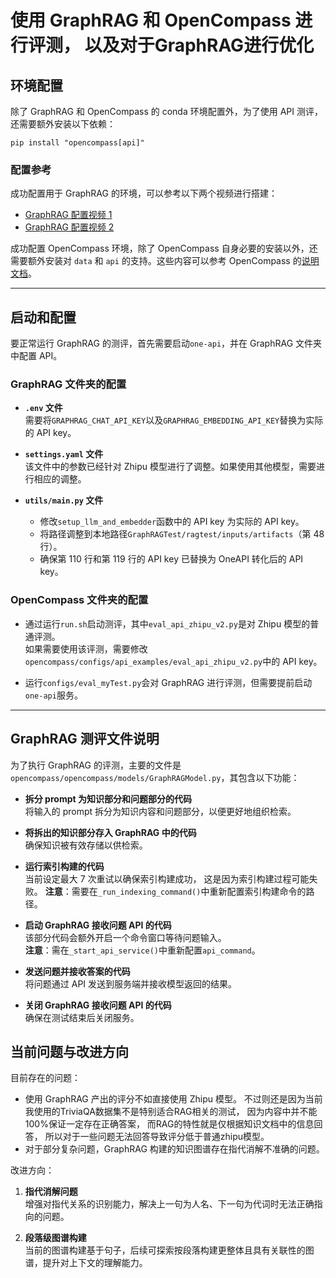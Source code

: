 # 使用 GraphRAG 和 OpenCompass 进行评测， 以及对于GraphRAG进行优化

## 环境配置

除了 GraphRAG 和 OpenCompass 的 conda 环境配置外，为了使用 API 测评，还需要额外安装以下依赖：

`pip install "opencompass[api]"`

### 配置参考

成功配置用于 GraphRAG 的环境，可以参考以下两个视频进行搭建：
- [GraphRAG 配置视频 1](https://www.bilibili.com/video/BV1HmWQeKEQB/?spm_id_from=..search-card.all.click&vd_source=dd722f9cbe299d2a0d932b162f651357)
- [GraphRAG 配置视频 2](https://www.bilibili.com/video/BV1aKWTexEeH/?vd_source=30acb5331e4f5739ebbad50f7cc6b949)

成功配置 OpenCompass 环境，除了 OpenCompass 自身必要的安装以外，还需要额外安装对 `data` 和 `api` 的支持。这些内容可以参考 OpenCompass 的[说明文档](https://github.com/open-compass/opencompass)。

---

## 启动和配置

要正常运行 GraphRAG 的测评，首先需要启动`one-api`，并在 GraphRAG 文件夹中配置 API。

### GraphRAG 文件夹的配置

- **`.env` 文件**  
  需要将`GRAPHRAG_CHAT_API_KEY`以及`GRAPHRAG_EMBEDDING_API_KEY`替换为实际的 API key。

- **`settings.yaml` 文件**  
  该文件中的参数已经针对 Zhipu 模型进行了调整。如果使用其他模型，需要进行相应的调整。

- **`utils/main.py` 文件**  
  - 修改`setup_llm_and_embedder`函数中的 API key 为实际的 API key。  
  - 将路径调整到本地路径`GraphRAGTest/ragtest/inputs/artifacts`（第 48 行）。  
  - 确保第 110 行和第 119 行的 API key 已替换为 OneAPI 转化后的 API key。

### OpenCompass 文件夹的配置

- 通过运行`run.sh`启动测评，其中`eval_api_zhipu_v2.py`是对 Zhipu 模型的普通评测。  
  如果需要使用该评测，需要修改`opencompass/configs/api_examples/eval_api_zhipu_v2.py`中的 API key。

- 运行`configs/eval_myTest.py`会对 GraphRAG 进行评测，但需要提前启动`one-api`服务。

---

## GraphRAG 测评文件说明

为了执行 GraphRAG 的评测，主要的文件是`opencompass/opencompass/models/GraphRAGModel.py`，其包含以下功能：

- **拆分 prompt 为知识部分和问题部分的代码**  
  将输入的 prompt 拆分为知识内容和问题部分，以便更好地组织检索。

- **将拆出的知识部分存入 GraphRAG 中的代码**  
  确保知识被有效存储以供检索。

- **运行索引构建的代码**  
  当前设定最大 7 次重试以确保索引构建成功， 这是因为索引构建过程可能失败。
  **注意**：需要在`_run_indexing_command()`中重新配置索引构建命令的路径。

- **启动 GraphRAG 接收问题 API 的代码**  
  该部分代码会额外开启一个命令窗口等待问题输入。  
  **注意**：需在`_start_api_service()`中重新配置`api_command`。

- **发送问题并接收答案的代码**  
  将问题通过 API 发送到服务端并接收模型返回的结果。

- **关闭 GraphRAG 接收问题 API 的代码**  
  确保在测试结束后关闭服务。

## 当前问题与改进方向

目前存在的问题：  
- 使用 GraphRAG 产出的评分不如直接使用 Zhipu 模型。  不过则还是因为当前我使用的TriviaQA数据集不是特别适合RAG相关的测试， 因为内容中并不能100%保证一定存在正确答案， 而RAG的特性就是仅根据知识文档中的信息回答， 所以对于一些问题无法回答导致评分低于普通zhipu模型。
- 对于部分复杂问题，GraphRAG 构建的知识图谱存在指代消解不准确的问题。

改进方向：  
1. **指代消解问题**  
   增强对指代关系的识别能力，解决上一句为人名、下一句为代词时无法正确指向的问题。

2. **段落级图谱构建**  
   当前的图谱构建基于句子，后续可探索按段落构建更整体且具有关联性的图谱，提升对上下文的理解能力。

